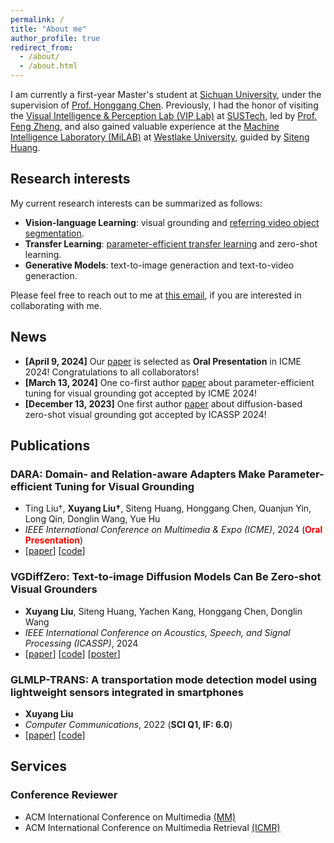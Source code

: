 ```yaml
---
permalink: /
title: "About me"
author_profile: true
redirect_from: 
  - /about/
  - /about.html
---
```


I am currently a first-year Master's student at [Sichuan University](https://www.scu.edu.cn/), under the supervision of [Prof. Honggang Chen](https://sites.google.com/view/honggangchen/). Previously, I had the honor of visiting the [Visual Intelligence & Perception Lab (VIP Lab)](https://zhengfenglab.com/) at [SUSTech](https://www.sustech.edu.cn/en/), led by [Prof. Feng Zheng](https://faculty.sustech.edu.cn/?tagid=fengzheng&go=1&iscss=1&snapid=1&lang=en), and also gained valuable experience at the [Machine Intelligence Laboratory (MiLAB)](https://milab.westlake.edu.cn/) at [Westlake University](https://www.westlake.edu.cn/), guided by [Siteng Huang](https://kyonhuang.top/).

## Research interests

My current research interests can be summarized as follows:
* **Vision-language Learning**: visual grounding and [referring video object segmentation](https://github.com/gaomingqi/Awesome-Video-Object-Segmentation).
* **Transfer Learning**: [parameter-efficient transfer learning](https://github.com/synbol/Awesome-Parameter-Efficient-Transfer-Learning) and zero-shot learning.
* **Generative Models**: text-to-image generaction and text-to-video generaction.

Please feel free to reach out to me at [this email](mailto:liuxuyang@stu.scu.edu.cn), if you are interested in collaborating with me.

## News

* **[April 9, 2024]** Our [paper](/files/ICME-2024-DARA.pdf) is selected as **Oral Presentation** in ICME 2024! Congratulations to all collaborators!
* **[March 13, 2024]** One co-first author [paper](/files/ICME-2024-DARA.pdf) about parameter-efficient tuning for visual grounding got accepted by ICME 2024!
* **[December 13, 2023]** One first author [paper](https://arxiv.org/abs/2309.01141) about diffusion-based zero-shot visual grounding got accepted by ICASSP 2024!


## Publications

### **DARA: Domain- and Relation-aware Adapters Make Parameter-efficient Tuning for Visual Grounding**

- Ting Liu†, **Xuyang Liu†**, Siteng Huang, Honggang Chen, Quanjun Yin, Long Qin, Donglin Wang, Yue Hu
- *IEEE International Conference on Multimedia & Expo (ICME)*, 2024 (<span style="color: red">**Oral Presentation**</span>)
- [[paper](/files/ICME-2024-DARA.pdf)]
[[code](https://github.com/liuting20/DARA)]

### **VGDiffZero: Text-to-image Diffusion Models Can Be Zero-shot Visual Grounders**

- **Xuyang Liu**, Siteng Huang, Yachen Kang, Honggang Chen, Donglin Wang
- *IEEE International Conference on Acoustics, Speech, and Signal Processing (ICASSP)*, 2024
- [[paper](https://arxiv.org/pdf/2309.01141.pdf)]
[[code](https://github.com/xuyang-liu16/VGDiffZero)]
[[poster](/files/ICASSP-2024-VGDiffZero-Poster.pdf)]

### **GLMLP-TRANS: A transportation mode detection model using lightweight sensors integrated in smartphones**

- **Xuyang Liu**
- *Computer Communications*, 2022 (**SCI Q1, IF: 6.0**)
- [[paper](https://www.sciencedirect.com/science/article/abs/pii/S0140366422002535)]
[[code](https://github.com/xuyang-liu16/GLMLP-TRANS)]

## Services

### Conference Reviewer
* ACM International Conference on Multimedia [(MM)](https://2024.acmmm.org/)
* ACM International Conference on Multimedia Retrieval [(ICMR)](http://icmr2024.org/)

